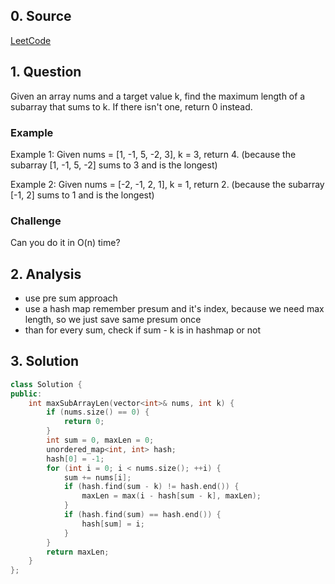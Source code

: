 ## 0. Source
[LeetCode](https://leetcode.com/problems/maximum-size-subarray-sum-equals-k/)

## 1. Question
Given an array nums and a target value k, find the maximum length of a subarray that sums to k. If there isn't one, return 0 instead.

### Example
Example 1:
Given nums = [1, -1, 5, -2, 3], k = 3,
return 4. (because the subarray [1, -1, 5, -2] sums to 3 and is the longest)

Example 2:
Given nums = [-2, -1, 2, 1], k = 1,
return 2. (because the subarray [-1, 2] sums to 1 and is the longest)
### Challenge
Can you do it in O(n) time?

## 2. Analysis

- use pre sum approach
- use a hash map remember presum and it's index, because we need max length, so we just save same presum once
- than for every sum, check if sum - k is in hashmap or not

## 3. Solution

```CPP
class Solution {
public:
    int maxSubArrayLen(vector<int>& nums, int k) {
        if (nums.size() == 0) {
            return 0;
        }
        int sum = 0, maxLen = 0;
        unordered_map<int, int> hash;
        hash[0] = -1;
        for (int i = 0; i < nums.size(); ++i) {
            sum += nums[i]; 
            if (hash.find(sum - k) != hash.end()) {
                maxLen = max(i - hash[sum - k], maxLen);
            }
            if (hash.find(sum) == hash.end()) {
                hash[sum] = i;
            }
        }
        return maxLen;
    }
};
```